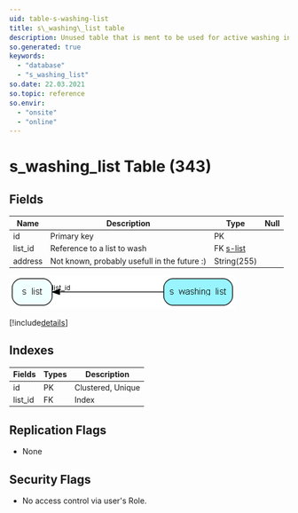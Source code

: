 ```yaml
---
uid: table-s-washing-list
title: s\_washing\_list table
description: Unused table that is ment to be used for active washing in spm v2
so.generated: true
keywords:
  - "database"
  - "s_washing_list"
so.date: 22.03.2021
so.topic: reference
so.envir:
  - "onsite"
  - "online"
---
```


# s\_washing\_list Table (343)

## Fields

| Name | Description | Type | Null |
|------|-------------|------|:----:|
|id|Primary key|PK| |
|list\_id|Reference to a list to wash|FK [s-list](s-list.md)| |
|address|Not known, probably usefull in the future :)|String(255)| |


![s_washing_list table relationship diagram](./media/s_washing_list.png)

[!include[details](./includes/s-washing-list.md)]

## Indexes

| Fields | Types | Description |
|--------|-------|-------------|
|id |PK |Clustered, Unique |
|list\_id |FK |Index |

## Replication Flags

* None

## Security Flags

* No access control via user's Role.

